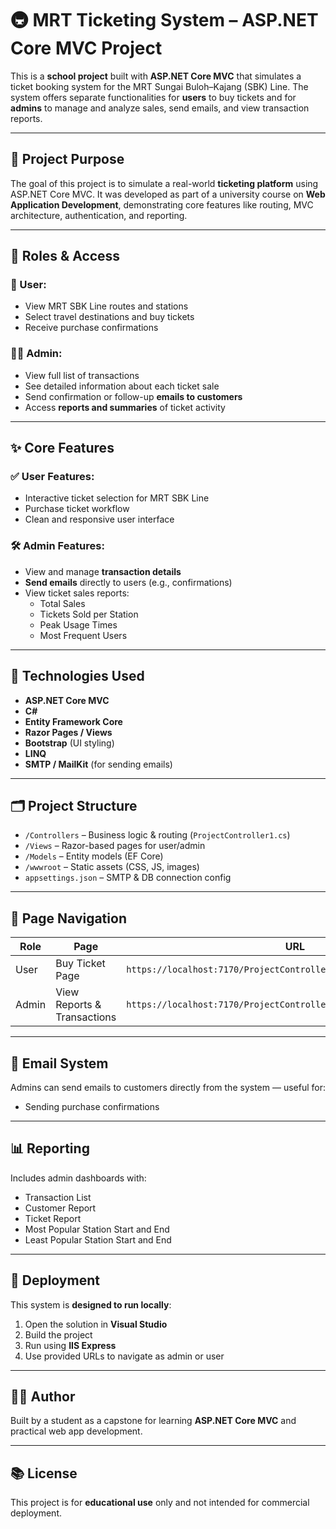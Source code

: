# 🚇 MRT Ticketing System – ASP.NET Core MVC Project

This is a **school project** built with **ASP.NET Core MVC** that simulates a ticket booking system for the MRT Sungai Buloh–Kajang (SBK) Line. The system offers separate functionalities for **users** to buy tickets and for **admins** to manage and analyze sales, send emails, and view transaction reports.

---

## 🎯 Project Purpose

The goal of this project is to simulate a real-world **ticketing platform** using ASP.NET Core MVC. It was developed as part of a university course on **Web Application Development**, demonstrating core features like routing, MVC architecture, authentication, and reporting.

---

## 👥 Roles & Access

### 🧑 User:
- View MRT SBK Line routes and stations
- Select travel destinations and buy tickets
- Receive purchase confirmations

### 👨‍💼 Admin:
- View full list of transactions
- See detailed information about each ticket sale
- Send confirmation or follow-up **emails to customers**
- Access **reports and summaries** of ticket activity

---

## ✨ Core Features

### ✅ User Features:
- Interactive ticket selection for MRT SBK Line
- Purchase ticket workflow
- Clean and responsive user interface

### 🛠️ Admin Features:
- View and manage **transaction details**
- **Send emails** directly to users (e.g., confirmations)
- View ticket sales reports:
  - Total Sales
  - Tickets Sold per Station
  - Peak Usage Times
  - Most Frequent Users

---

## 🧰 Technologies Used

- **ASP.NET Core MVC**
- **C#**
- **Entity Framework Core**
- **Razor Pages / Views**
- **Bootstrap** (UI styling)
- **LINQ**
- **SMTP / MailKit** (for sending emails)

---

## 🗂️ Project Structure

- `/Controllers` – Business logic & routing (`ProjectController1.cs`)
- `/Views` – Razor-based pages for user/admin
- `/Models` – Entity models (EF Core)
- `/wwwroot` – Static assets (CSS, JS, images)
- `appsettings.json` – SMTP & DB connection config

---

## 🔗 Page Navigation

| Role   | Page                        | URL                                                                 |
|--------|-----------------------------|----------------------------------------------------------------------|
| User   | Buy Ticket Page             | `https://localhost:7170/ProjectController1/MRTSungaiBulohKajangLine` |
| Admin  | View Reports & Transactions | `https://localhost:7170/ProjectController1/Index`                    |

---

## 📧 Email System

Admins can send emails to customers directly from the system — useful for:
- Sending purchase confirmations

---

## 📊 Reporting

Includes admin dashboards with:
- Transaction List
- Customer Report
- Ticket Report
- Most Popular Station Start and End
- Least Popular Station Start and End

---

## 🚀 Deployment

This system is **designed to run locally**:
1. Open the solution in **Visual Studio**
2. Build the project
3. Run using **IIS Express**
4. Use provided URLs to navigate as admin or user

---

## 🙋‍♂️ Author

Built by a student as a capstone for learning **ASP.NET Core MVC** and practical web app development.

---

## 📚 License

This project is for **educational use** only and not intended for commercial deployment.

